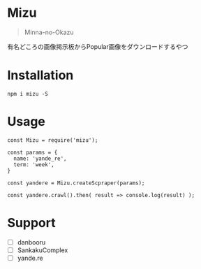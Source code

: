 Mizu
======

> Minna-no-Okazu

有名どころの画像掲示板からPopular画像をダウンロードするやつ

# Installation

    npm i mizu -S

# Usage

    const Mizu = require('mizu');

    const params = {
      name: 'yande_re',
      term: 'week',
    }

    const yandere = Mizu.createScpraper(params);

    const yandere.crawl().then( result => console.log(result) );

# Support

- [ ] danbooru
- [ ] SankakuComplex
- [ ] yande.re

